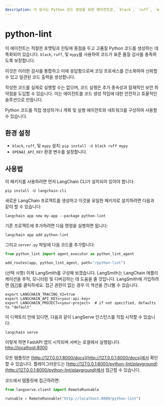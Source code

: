 ```yaml
---
description: 이 문서는 Python 코드 생성을 위한 에이전트로, `black`, `ruff`, `mypy`를 사용하여 코드 품질을 보장합니다.
---
```


# python-lint

이 에이전트는 적절한 포맷팅과 린팅에 중점을 두고 고품질 Python 코드를 생성하는 데 특화되어 있습니다. `black`, `ruff`, 및 `mypy`를 사용하여 코드가 표준 품질 검사를 충족하도록 보장합니다.

이것은 이러한 검사를 통합하고 이에 응답함으로써 코딩 프로세스를 간소화하여 신뢰할 수 있고 일관된 코드 출력을 생성합니다.

작성한 코드를 실제로 실행할 수는 없으며, 코드 실행은 추가 종속성과 잠재적인 보안 취약점을 도입할 수 있습니다. 이는 에이전트를 코드 생성 작업에 대한 안전하고 효율적인 솔루션으로 만듭니다.

Python 코드를 직접 생성하거나 계획 및 실행 에이전트와 네트워크를 구성하여 사용할 수 있습니다.

## 환경 설정

- `black`, `ruff`, 및 `mypy` 설치: `pip install -U black ruff mypy`
- `OPENAI_API_KEY` 환경 변수를 설정합니다.

## 사용법

이 패키지를 사용하려면 먼저 LangChain CLI가 설치되어 있어야 합니다:

```shell
pip install -U langchain-cli
```


새로운 LangChain 프로젝트를 생성하고 이것을 유일한 패키지로 설치하려면 다음과 같이 할 수 있습니다:

```shell
langchain app new my-app --package python-lint
```


기존 프로젝트에 추가하려면 다음 명령을 실행하면 됩니다:

```shell
langchain app add python-lint
```


그리고 `server.py` 파일에 다음 코드를 추가합니다:
```python
from python_lint import agent_executor as python_lint_agent

add_routes(app, python_lint_agent, path="/python-lint")
```


(선택 사항) 이제 LangSmith를 구성해 보겠습니다.
LangSmith는 LangChain 애플리케이션을 추적, 모니터링 및 디버깅하는 데 도움을 줄 것입니다.
LangSmith에 가입하려면 [여기](https://smith.langchain.com/)를 클릭하세요.
접근 권한이 없는 경우 이 섹션을 건너뛸 수 있습니다.

```shell
export LANGCHAIN_TRACING_V2=true
export LANGCHAIN_API_KEY=<your-api-key>
export LANGCHAIN_PROJECT=<your-project>  # if not specified, defaults to "default"
```


이 디렉토리 안에 있다면, 다음과 같이 LangServe 인스턴스를 직접 시작할 수 있습니다:

```shell
langchain serve
```


이렇게 하면 FastAPI 앱이 시작되며 서버는 로컬에서 실행됩니다.
[http://localhost:8000](http://localhost:8000)

모든 템플릿은 [http://127.0.0.1:8000/docs](http://127.0.0.1:8000/docs)에서 확인할 수 있습니다.
플레이그라운드는 [http://127.0.0.1:8000/python-lint/playground](http://127.0.0.1:8000/python-lint/playground)에서 접근할 수 있습니다.  

코드에서 템플릿에 접근하려면:

```python
from langserve.client import RemoteRunnable

runnable = RemoteRunnable("http://localhost:8000/python-lint")
```